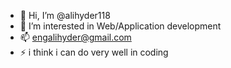 - 👋 Hi, I’m @alihyder118
- 👀 I’m interested in Web/Application development
- 📫 engalihyder@gmail.com
- ⚡ i think i can do very well in coding

<!---
alihyder118/alihyder118 is a ✨ special ✨ repository because its `README.md` (this file) appears on your GitHub profile.
You can click the Preview link to take a look at your changes.
--->
